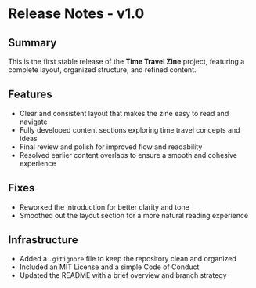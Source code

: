 # Release Notes - v1.0

## Summary
This is the first stable release of the **Time Travel Zine** project, featuring a complete layout, organized structure, and refined content.

## Features
- Clear and consistent layout that makes the zine easy to read and navigate  
- Fully developed content sections exploring time travel concepts and ideas  
- Final review and polish for improved flow and readability  
- Resolved earlier content overlaps to ensure a smooth and cohesive experience  

## Fixes
- Reworked the introduction for better clarity and tone  
- Smoothed out the layout section for a more natural reading experience  

## Infrastructure
- Added a `.gitignore` file to keep the repository clean and organized  
- Included an MIT License and a simple Code of Conduct  
- Updated the README with a brief overview and branch strategy  
